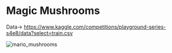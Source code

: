 # Magic Mushrooms

 Data-> https://www.kaggle.com/competitions/playground-series-s4e8/data?select=train.csv

![mario_mushrooms](giphy-downsized-large.gif)
